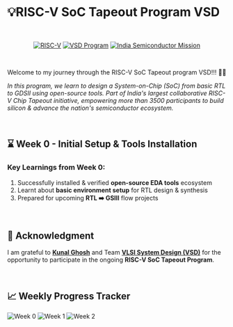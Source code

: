 # 💡RISC-V SoC Tapeout Program VSD 

<br>
<div align="center">

[![RISC-V](https://img.shields.io/badge/RISC--V_SoC-8A2BE2)](https://riscv.org/)
[![VSD Program](https://img.shields.io/badge/VSD_Program-green)](https://www.vlsisystemdesign.com/)
[![India Semiconductor Mission](https://img.shields.io/badge/India_Semiconductor_Mission-blue)](https://ism.gov.in/)

</div>
<br>

Welcome to my journey through the RISC-V SoC Tapeout program VSD!!! 🥰🥰
<br>

*In this program, we learn to design a System-on-Chip (SoC) from basic RTL to GDSII using open-source tools. Part of India's largest collaborative RISC-V Chip Tapeout initiative, empowering more than 3500 participants to build silicon & advance the nation's semiconductor ecosystem.*

<br>

## ⌛ Week 0 - Initial Setup & Tools Installation

### Key Learnings from Week 0:
  1. Successfully installed & verified **open-source EDA tools** ecosystem
  2. Learnt about **basic environment setup** for RTL design & synthesis
  3. Prepared for upcoming **RTL ➡️ GSIII** flow projects
<br>


## 🙏 Acknowledgment 
I am grateful to [**Kunal Ghosh**](https://github.com/kunalg123) and Team **[VLSI System Design (VSD)](https://vsdiat.vlsisystemdesign.com/)** for the opportunity to participate in the ongoing **RISC-V SoC Tapeout Program**. 

<br>

## 📈 Weekly Progress Tracker

![Week 0](https://img.shields.io/badge/Week%200-Tools%20Setup_and_Installation-success?style=flat-square)
![Week 1](https://img.shields.io/badge/Week%201-Coming%20Soon-lightgrey?style=flat-square)
![Week 2](https://img.shields.io/badge/Week%202-Coming%20Soon-lightgrey?style=flat-square)
